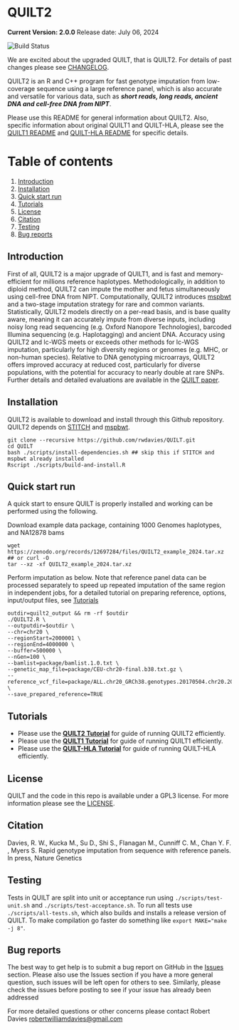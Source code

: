 QUILT2
=====
**__Current Version: 2.0.0__**
Release date: July 06, 2024

![Build Status](https://github.com/rwdavies/QUILT/workflows/CI/badge.svg)

We are excited about the upgraded QUILT, that is QUILT2. For details of past changes please see [CHANGELOG](CHANGELOG.md).

QUILT2 is an R and C++ program for fast genotype imputation from low-coverage sequence using a large reference panel, which is also accurate and versatile for various data, such as ***short reads, long reads, ancient DNA and cell-free DNA from NIPT***.

Please use this README for general information about QUILT2. Also, specific information about original QUILT1 and QUILT-HLA, please see the [QUILT1 README](README_QUILT1.md) and [QUILT-HLA README](README_QUILT-HLA.md) for specific details.

# Table of contents
1. [Introduction](#paragraph-introduction)
2. [Installation](#paragraph-installation)
3. [Quick start run](#paragraph-quickstartrun)
4. [Tutorials](#paragraph-tutorial)
5. [License](#paragraph-license)
6. [Citation](#paragraph-citation)
7. [Testing](#paragraph-testing)
8. [Bug reports](#paragraph-bugreports)


## Introduction <a name="paragraph-introduction"></a>

First of all, QUILT2 is a major upgrade of QUILT1, and is fast and memory-efficient for millions reference haplotypes. Methodologically, in addition to diploid method, QUILT2 can impute the mother and fetus simultaneously using cell-free DNA from NIPT. Computationally, QUILT2 introduces [mspbwt](https://github.com/rwdavies/mspbwt) and a two-stage imputation strategy for rare and common variants. Statistically, QUILT2 models directly on a per-read basis, and is base quality aware, meaning it can accurately impute from diverse inputs, including noisy long read sequencing (e.g. Oxford Nanopore Technologies), barcoded Illumina sequencing (e.g. Haplotagging) and ancient DNA. Accuracy using QUILT2 and lc-WGS meets or exceeds other methods for lc-WGS imputation, particularly for high diversity regions or genomes (e.g. MHC, or non-human species). Relative to DNA genotyping microarrays, QUILT2 offers improved accuracy at reduced cost, particularly for diverse populations, with the potential for accuracy to nearly double at rare SNPs. Further details and detailed evaluations are available in the [QUILT paper](README.md#paragraph-citation).

## Installation <a name="paragraph-installation"></a>

QUILT2 is available to download and install through this Github repository.
QUILT2 depends on [STITCH](https://github.com/rwdavies/STITCH) and [mspbwt](https://github.com/rwdavies/mspbwt).

```
git clone --recursive https://github.com/rwdavies/QUILT.git
cd QUILT
bash ./scripts/install-dependencies.sh ## skip this if STITCH and mspbwt already installed
Rscript ./scripts/build-and-install.R
```

## Quick start run <a name="paragraph-quickstartrun"></a>

A quick start to ensure QUILT is properly installed and working can be performed using the following.

Download example data package, containing 1000 Genomes haplotypes, and NA12878 bams

```
wget https://zenodo.org/records/12697284/files/QUILT2_example_2024.tar.xz ## or curl -O
tar --xz -xf QUILT2_example_2024.tar.xz
```

Perform imputation as below. Note that reference panel data can be processed separately to speed up repeated imputation of the same region in independent jobs, for a detailed tutorial on preparing reference, options, input/output files, see [Tutorials](#paragraph-tutorial)


```
outdir=quilt2_output && rm -rf $outdir
./QUILT2.R \
--outputdir=$outdir \
--chr=chr20 \
--regionStart=2000001 \
--regionEnd=4000000 \
--buffer=500000 \
--nGen=100 \
--bamlist=package/bamlist.1.0.txt \
--genetic_map_file=package/CEU-chr20-final.b38.txt.gz \
--reference_vcf_file=package/ALL.chr20_GRCh38.genotypes.20170504.chr20.2000001.4000000.noNA12878.vcf.gz \
--save_prepared_reference=TRUE
```

## Tutorials <a name="paragraph-tutorial"></a>

- Please use the **[QUILT2 Tutorial](README_QUILT2.org)** for guide of running QUILT2 efficiently. 
- Please use the **[QUILT1 Tutorial](README_QUILT1.md)** for guide of running QUILT1 efficiently. 
- Please use the **[QUILT-HLA Tutorial](README_QUILT-HLA.md)** for guide of running QUILT-HLA efficiently. 

## License <a name="paragraph-license"></a>

QUILT and the code in this repo is available under a GPL3 license. For more information please see the [LICENSE](LICENSE).

## Citation <a name="paragraph-citation"></a>

Davies, R. W., Kucka M., Su D., Shi S., Flanagan M., Cunniff C. M., Chan Y. F. , Myers S. Rapid genotype imputation from sequence with reference panels. In press, Nature Genetics

## Testing <a name="paragraph-testing"></a>

Tests in QUILT are split into unit or acceptance run using ```./scripts/test-unit.sh``` and ```./scripts/test-acceptance.sh```. To run all tests use ```./scripts/all-tests.sh```, which also builds and installs a release version of QUILT. To make compilation go faster do something like ```export MAKE="make -j 8"```.

## Bug reports <a name="paragraph-bugreports"></a>

The best way to get help is to submit a bug report on GitHub in the [Issues](https://github.com/rwdavies/STITCH/issues) section. Please also use the Issues section if you have a more general question, such issues will be left open for others to see. Similarly, please check the issues before posting to see if your issue has already been addressed

For more detailed questions or other concerns please contact Robert Davies robertwilliamdavies@gmail.com
 
